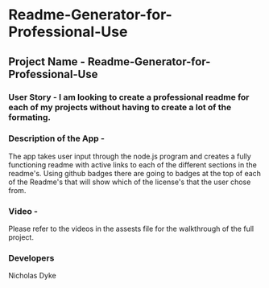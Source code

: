 #  Readme-Generator-for-Professional-Use

## Project Name - Readme-Generator-for-Professional-Use

### User Story - I am looking to create a professional readme for each of my projects without having to create a lot of the formating. 

### Description of the App - 
The app takes user input through the node.js program and creates a fully functioning readme with active links to each of the different sections in the readme's. Using github badges there are going to badges at the top of each of the Readme's that will show which of the license's that the user chose from. 


### Video -
Please refer to the videos in the assests file for the walkthrough of the full project. 

### Developers 
Nicholas Dyke
